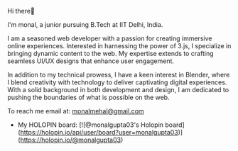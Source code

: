 Hi there👋

I'm monal, a junior pursuing B.Tech at IIT Delhi, India.

I am a seasoned web developer with a passion for creating immersive online experiences. Interested in harnessing the power of 3.js, I specialize in bringing dynamic content to the web. My expertise extends to crafting seamless UI/UX designs that enhance user engagement.

In addition to my technical prowess, I have a keen interest in Blender, where I blend creativity with technology to deliver captivating digital experiences. With a solid background in both development and design, I am dedicated to pushing the boundaries of what is possible on the web.

To reach me email at: monalmehal@gmail.com

- My HOLOPIN board:
[![@monalgupta03's Holopin board]
(https://holopin.io/api/user/board?user=monalgupta03)]
(https://holopin.io/@monalgupta03)

